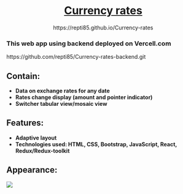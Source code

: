 <h1 align="center">
<a href="https://repti85.github.io/Currency-rates">
Currency rates
</a>
</h1>
<p align="center">https://repti85.github.io/Currency-rates</p>
<h3>This web app using backend deployed on Vercell.com</h3>
https://github.com/repti85/Currency-rates-backend.git

## Contain:
- **Data on exchange rates for any date**
- **Rates change display (amount and pointer indicator)**
- **Switcher tabular view/mosaic view**

## Features:
- **Adaptive layout**
- **Technologies used: HTML, CSS, Bootstrap, JavaScript, React, Redux/Redux-toolkit**

## Appearance:
<a href="https://repti85.github.io/Currency-rates/">
  <img src="img/screenshot_cut.png"> 
</a>
